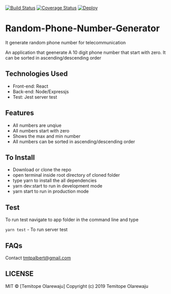 [![Build Status](https://travis-ci.org/albert85/Random-Phone-Number-Generator.svg?branch=develop)](https://travis-ci.org/albert85/Random-Phone-Number-Generator)  [![Coverage Status](https://coveralls.io/repos/github/albert85/Random-Phone-Number-Generator/badge.svg)](https://coveralls.io/github/albert85/Random-Phone-Number-Generator) [![Deploy](https://www.herokucdn.com/deploy/button.svg)](https://lms-random-phone-number.herokuapp.com/)

# Random-Phone-Number-Generator
It generate random phone number for telecommunication

An application that geenerate A 10 digit phone number that start with zero. It can be sorted in ascending/descending order

## Technologies Used
- Front-end: React
- Back-end: Node/Expressjs
- Test: Jest server test

## Features
- All numbers are unqiue
- All numbers start with zero
- Shows the max and min number
- All numbers can be sorted in ascending/descending order

## To Install
- Download or clone the repo
- open terminal inside root directory of cloned folder
- type yarn to install the all dependencies
- yarn dev:start to run in development mode
- yarn start to run in production mode

## Test
To run test navigate to app folder in the command line and type

`yarn test` - To run server test

## FAQs
Contact tmtpalbert@gmail.com

## LICENSE
MIT © [Temitope Olarewaju]
Copyright (c) 2019 Temitope Olarewaju